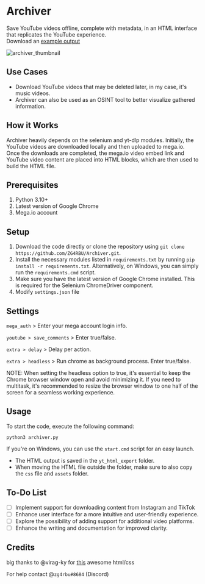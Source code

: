 # Archiver    
Save YouTube videos offline, complete with metadata, in an HTML interface that replicates the YouTube experience.  
Download an [example output](https://mega.nz/file/8ARy3QBQ#P93hzdTLX4Zxa6OhfHV6u8C8ZR8bQG6C6Yn5ChkLnGw)

![archiver_thumbnail](https://i.imgur.com/4PjU7B2.png)

## Use Cases
- Download YouTube videos that may be deleted later, in my case, it's music videos.
- Archiver can also be used as an OSINT tool to better visualize gathered information.

## How it Works
Archiver heavily depends on the selenium and yt-dlp modules. Initially, the YouTube videos are downloaded locally and then uploaded to mega.io. Once the downloads are completed, the mega.io video embed link and YouTube video content are placed into HTML blocks, which are then used to build the HTML file.

## Prerequisites
1. Python 3.10+
2. Latest version of Google Chrome
3. Mega.io account

## Setup
1. Download the code directly or clone the repository using `git clone https://github.com/ZG4RBU/Archiver.git`.
2. Install the necessary modules listed in `requirements.txt` by running `pip install -r requirements.txt`. Alternatively, on Windows, you can simply run the `requirements.cmd` script.
3. Make sure you have the latest version of Google Chrome installed. This is required for the Selenium ChromeDriver component.
4. Modify `settings.json` file

## Settings
`mega_auth` > Enter your mega account login info.

`youtube > save_comments` > Enter true/false.

`extra > delay` > Delay per action.

`extra > headless` > Run chrome as background process. Enter true/false.

NOTE:
When setting the headless option to true, it's essential to keep the Chrome browser window open and avoid minimizing it. If you need to multitask, it's recommended to resize the browser window to one half of the screen for a seamless working experience.

## Usage
To start the code, execute the following command:
```
python3 archiver.py
```
If you're on Windows, you can use the `start.cmd` script for an easy launch.
- The HTML output is saved in the `yt_html_export` folder.
- When moving the HTML file outside the folder, make sure to also copy the `css` file and `assets` folder.

## To-Do List
- [ ] Implement support for downloading content from Instagram and TikTok
- [ ] Enhance user interface for a more intuitive and user-friendly experience.
- [ ] Explore the possibility of adding support for additional video platforms.
- [ ] Enhance the writing and documentation for improved clarity.

## Credits
big thanks to @virag-ky for [this](https://github.com/virag-ky/Youtube-Clone) awesome html/css  

For help contact @`zg4rbu#8684` (Discord)
